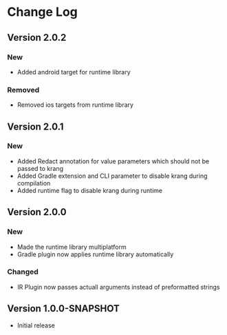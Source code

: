 Change Log
==========

## Version 2.0.2

### New

- Added android target for runtime library

### Removed

- Removed ios targets from runtime library

## Version 2.0.1

### New

- Added Redact annotation for value parameters which should not be passed to krang
- Added Gradle extension and CLI parameter to disable krang during compilation
- Added runtime flag to disable krang during runtime

## Version 2.0.0

### New

- Made the runtime library multiplatform
- Gradle plugin now applies runtime library automatically

### Changed

- IR Plugin now passes actuall arguments instead of preformatted strings
## Version 1.0.0-SNAPSHOT
 * Initial release
